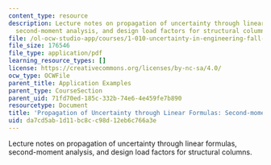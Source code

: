 ```yaml
---
content_type: resource
description: Lecture notes on propagation of uncertainty through linear formulas,
  second-moment analysis, and design load factors for structural columns.
file: /ol-ocw-studio-app/courses/1-010-uncertainty-in-engineering-fall-2008/da7cd5ab1d11bc8cc98d12eb6c766a3e_app_13.pdf
file_size: 176546
file_type: application/pdf
learning_resource_types: []
license: https://creativecommons.org/licenses/by-nc-sa/4.0/
ocw_type: OCWFile
parent_title: Application Examples
parent_type: CourseSection
parent_uid: 71fd70ed-185c-332b-74e6-4e459fe7b890
resourcetype: Document
title: 'Propagation of Uncertainty through Linear Formulas: Second-moment Analysis'
uid: da7cd5ab-1d11-bc8c-c98d-12eb6c766a3e
---
```

Lecture notes on propagation of uncertainty through linear formulas, second-moment analysis, and design load factors for structural columns.